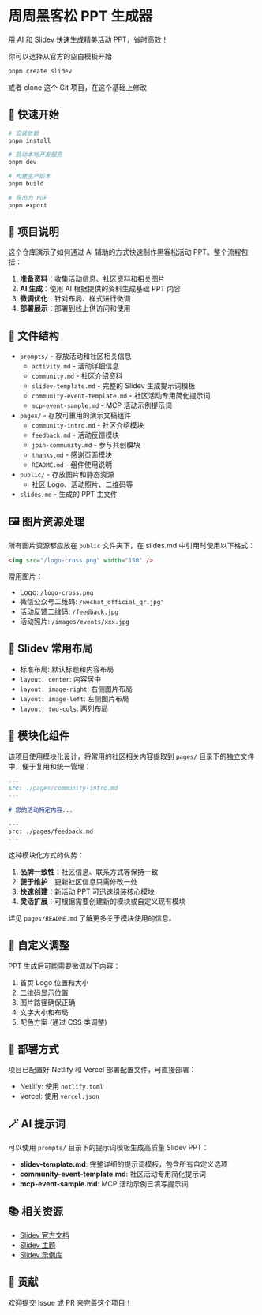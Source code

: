 # 周周黑客松 PPT 生成器

用 AI 和 [Slidev](https://sli.dev/) 快速生成精美活动 PPT，省时高效！

你可以选择从官方的空白模板开始
```bash
pnpm create slidev
```

或者 clone 这个 Git 项目，在这个基础上修改

## 🚀 快速开始

```bash
# 安装依赖
pnpm install

# 启动本地开发服务
pnpm dev

# 构建生产版本
pnpm build

# 导出为 PDF
pnpm export
```

## 📄 项目说明

这个仓库演示了如何通过 AI 辅助的方式快速制作黑客松活动 PPT。整个流程包括：

1. **准备资料**：收集活动信息、社区资料和相关图片
2. **AI 生成**：使用 AI 根据提供的资料生成基础 PPT 内容
3. **微调优化**：针对布局、样式进行微调
4. **部署展示**：部署到线上供访问和使用

## 📁 文件结构

- `prompts/` - 存放活动和社区相关信息
  - `activity.md` - 活动详细信息
  - `community.md` - 社区介绍资料
  - `slidev-template.md` - 完整的 Slidev 生成提示词模板
  - `community-event-template.md` - 社区活动专用简化提示词
  - `mcp-event-sample.md` - MCP 活动示例提示词
- `pages/` - 存放可重用的演示文稿组件
  - `community-intro.md` - 社区介绍模块
  - `feedback.md` - 活动反馈模块
  - `join-community.md` - 参与共创模块
  - `thanks.md` - 感谢页面模块
  - `README.md` - 组件使用说明
- `public/` - 存放图片和静态资源
  - 社区 Logo、活动照片、二维码等
- `slides.md` - 生成的 PPT 主文件

## 🖼️ 图片资源处理

所有图片资源都应放在 `public` 文件夹下，在 slides.md 中引用时使用以下格式：

```markdown
<img src="/logo-cross.png" width="150" />
```

常用图片：
- Logo: `/logo-cross.png`
- 微信公众号二维码: `/wechat_official_qr.jpg"`
- 活动反馈二维码: `/feedback.jpg`
- 活动照片: `/images/events/xxx.jpg`

## 🎨 Slidev 常用布局

- 标准布局: 默认标题和内容布局
- `layout: center`: 内容居中
- `layout: image-right`: 右侧图片布局
- `layout: image-left`: 左侧图片布局
- `layout: two-cols`: 两列布局

## 🧩 模块化组件

该项目使用模块化设计，将常用的社区相关内容提取到 `pages/` 目录下的独立文件中，便于复用和统一管理：

```markdown
---
src: ./pages/community-intro.md
---

# 您的活动特定内容...

---
src: ./pages/feedback.md
---
```

这种模块化方式的优势：
1. **品牌一致性**：社区信息、联系方式等保持一致
2. **便于维护**：更新社区信息只需修改一处
3. **快速创建**：新活动 PPT 可迅速组装核心模块
4. **灵活扩展**：可根据需要创建新的模块或自定义现有模块

详见 `pages/README.md` 了解更多关于模块使用的信息。

## 🔧 自定义调整

PPT 生成后可能需要微调以下内容：

1. 首页 Logo 位置和大小
2. 二维码显示位置
3. 图片路径确保正确
4. 文字大小和布局
5. 配色方案 (通过 CSS 类调整)

## 📱 部署方式

项目已配置好 Netlify 和 Vercel 部署配置文件，可直接部署：

- Netlify: 使用 `netlify.toml`
- Vercel: 使用 `vercel.json`

## 🪄 AI 提示词

可以使用 `prompts/` 目录下的提示词模板生成高质量 Slidev PPT：

- **slidev-template.md**: 完整详细的提示词模板，包含所有自定义选项
- **community-event-template.md**: 社区活动专用简化提示词
- **mcp-event-sample.md**: MCP 活动示例已填写提示词

## 📚 相关资源

- [Slidev 官方文档](https://sli.dev)
- [Slidev 主题](https://sli.dev/themes/gallery.html)
- [Slidev 示例库](https://sli.dev/showcases.html)

## 🤝 贡献

欢迎提交 Issue 或 PR 来完善这个项目！
